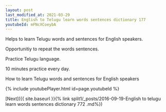 ```yaml
---
layout: post
last_modified_at: 2021-03-29
title: English to Telugu learn words sentences dictionary 177 
youtubeId: mFNcXCoeybA
---
```

 
 
Helps to learn Telugu words and sentences for English speakers.

Opportunitiy to repeat the words sentences. 

Practice Telugu language. 
 
10 minutes practice every day. 
 
How to learn Telugu words and sentences for English speakers 
 
{% include youtubePlayer.html id=page.youtubeId %}
 
 
[Next]({{ site.baseurl }}{% link  split1/_posts/2016-09-19-English to telugu learn words sentences dictionary 772 .md%})
 
